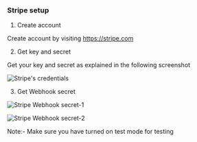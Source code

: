 ### Stripe setup

1. Create account

Create account by visiting https://stripe.com

2. Get key and secret

Get your key and secret as explained in the following screenshot

![Stripe's credentials](https://user-images.githubusercontent.com/69457813/226795640-dcb8c116-0cd8-434b-9dea-c34dddbf4a16.png)

3. Get Webhook secret

![Stripe Webhook secret-1](https://user-images.githubusercontent.com/69457813/226796588-ba4baf4e-e805-425b-8e4c-afae9f685888.png)

![Stripe Webhook secret-2](https://user-images.githubusercontent.com/69457813/226796580-c30a7dda-d45c-47e4-863e-82ec2b39bb6b.png)

Note:- Make sure you have turned on test mode for testing
